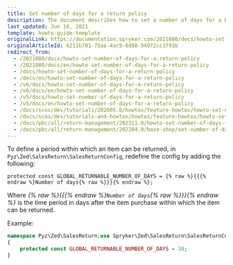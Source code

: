 ```yaml
---
title: Set number of days for a return policy
description: The document describes how to set a number of days for a Return Policy in your Spryker based projects.
last_updated: Jun 16, 2021
template: howto-guide-template
originalLink: https://documentation.spryker.com/2021080/docs/howto-set-number-of-days-for-a-return-policy
originalArticleId: 6211b701-75ae-4ac9-8d98-94972cc1f91b
redirect_from:
  - /2021080/docs/howto-set-number-of-days-for-a-return-policy
  - /2021080/docs/en/howto-set-number-of-days-for-a-return-policy
  - /docs/howto-set-number-of-days-for-a-return-policy
  - /docs/en/howto-set-number-of-days-for-a-return-policy
  - /v6/docs/howto-set-number-of-days-for-a-return-policy
  - /v6/docs/en/howto-set-number-of-days-for-a-return-policy
  - /v5/docs/howto-set-number-of-days-for-a-return-policy
  - /v5/docs/en/howto-set-number-of-days-for-a-return-policy
  - /docs/scos/dev/tutorials/202005.0/howtos/feature-howtos/howto-set-number-of-days-for-a-return-policy.html
  - /docs/scos/dev/tutorials-and-howtos/howtos/feature-howtos/howto-set-number-of-days-for-a-return-policy.html
  - /docs/pbc/all/return-management/202311.0/howto-set-number-of-days-for-a-return-policy.html
  - /docs/pbc/all/return-management/202204.0/base-shop/set-number-of-days-for-a-return-policy.html
---
```


To define a period within which an item can be returned, in `Pyz\Zed\SalesReturn\SalesReturnConfig`, redefine the config by adding the following:

`protected const GLOBAL_RETURNABLE_NUMBER_OF_DAYS = {% raw %}{{{% endraw %}Number of days{% raw %}}}{% endraw %};`

Where _{% raw %}{{{% endraw %}`Number of days`{% raw %}}}{% endraw %}_ is the time period in days after the item purchase within which the item can be returned.

Example:

```php
namespace Pyz\Zed\SalesReturn;use Spryker\Zed\SalesReturn\SalesReturnConfig as SprykerSalesReturnConfig;class SalesReturnConfig extends SprykerSalesReturnConfig
{
    protected const GLOBAL_RETURNABLE_NUMBER_OF_DAYS = 30;
}
```
